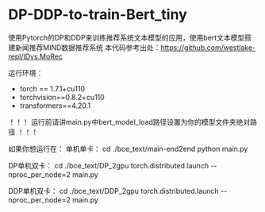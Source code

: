 # DP-DDP-to-train-Bert_tiny
使用Pytorch的DP和DDP来训练推荐系统文本模型的应用，使用bert文本模型搭建新闻推荐MIND数据推荐系统
本代码参考出处：https://github.com/westlake-repl/IDvs.MoRec

运行环境：
- torch == 1.7.1+cu110
- torchvision==0.8.2+cu110
- transformers==4.20.1

！！！ 运行前请讲main.py中bert_model_load路径设置为你的模型文件夹绝对路径 ！！！


如果你想运行在：
单机单卡：
cd ./bce_text/main-end2end
python main.py

DP单机双卡：
cd ./bce_text/DP_2gpu
torch.distributed.launch --nproc_per_node=2 main.py

DDP单机双卡：
cd ./bce_text/DDP_2gpu
torch.distributed.launch --nproc_per_node=2 main.py
